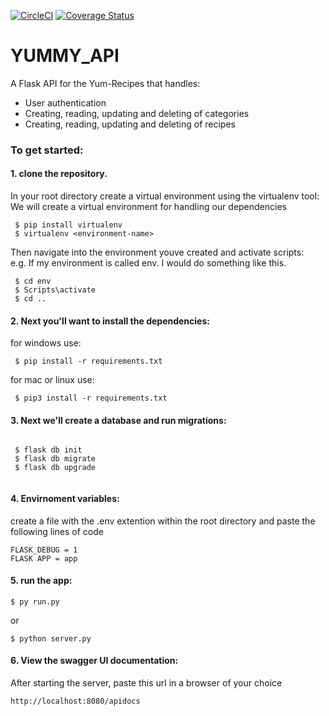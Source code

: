 [![CircleCI](https://dl.circleci.com/status-badge/img/gh/cptroykeith/yummy_API/tree/main.svg?style=svg)](https://dl.circleci.com/status-badge/redirect/gh/cptroykeith/yummy_API/tree/main)
[![Coverage Status](https://coveralls.io/repos/github/cptroykeith/yummy_API/badge.svg?branch=main)](https://coveralls.io/github/cptroykeith/yummy_API?branch=main)

# YUMMY_API

A Flask API for the Yum-Recipes that handles:

  * User authentication
  * Creating, reading, updating and deleting of categories
  * Creating, reading, updating and deleting of recipes
  
 ### To get started:
 #### 1. clone the repository.  
   In your root directory create a virtual environment using the virtualenv tool:  
   We will create a virtual environment for handling our dependencies  
   
   ```
    $ pip install virtualenv  
    $ virtualenv <environment-name>  
   ```  
   Then navigate into the environment youve created and activate scripts:    
    e.g. If my environment is called env. I would do something like this.  
    
   ```   
    $ cd env   
    $ Scripts\activate   
    $ cd ..   
   ```   
    
 #### 2. Next you'll want to install the dependencies:  
   
   for windows use:   
    
   ```
    $ pip install -r requirements.txt
   ```   
   for mac or linux use:   
    
   ```
    $ pip3 install -r requirements.txt
   ```   
   
 #### 3. Next we'll create a database and run migrations:  
   
   ```   
    
    $ flask db init    
    $ flask db migrate   
    $ flask db upgrade   
    
   ```    
  #### 4. Envirnoment variables:   
  
  create a file with the .env extention within the root directory and paste the following lines of code   
  ```
  FLASK_DEBUG = 1   
  FLASK APP = app
  ```   
  
  #### 5.  run the app:   
        
   ```  
   $ py run.py
   ```   
   or   
   ```
   $ python server.py
   ```   
   #### 6. View the swagger UI documentation:   
   After starting the server, paste this url in a browser of your choice    
   ```
   http://localhost:8080/apidocs
   ```   
   
  
   
